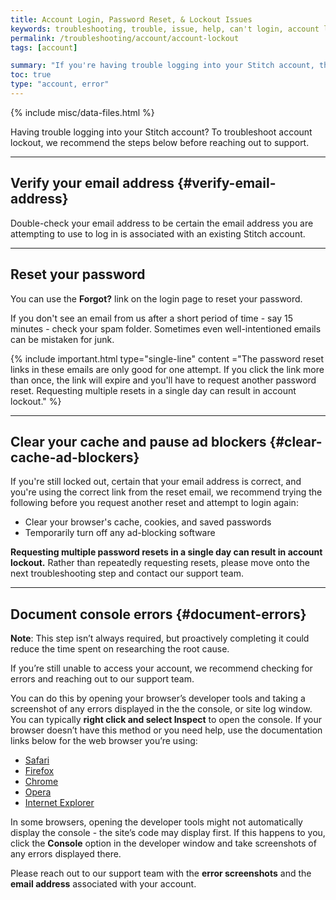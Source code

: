 ```yaml
---
title: Account Login, Password Reset, & Lockout Issues
keywords: troubleshooting, trouble, issue, help, can't login, account lockout, password reset, can't sign in
permalink: /troubleshooting/account/account-lockout
tags: [account]

summary: "If you're having trouble logging into your Stitch account, this is the place to start."
toc: true
type: "account, error"
---
```

{% include misc/data-files.html %}

Having trouble logging into your Stitch account? To troubleshoot account lockout, we recommend the steps below before reaching out to support.

---

## Verify your email address {#verify-email-address}

Double-check your email address to be certain the email address you are attempting to use to log in is associated with an existing Stitch account.

---

## Reset your password

You can use the **Forgot?** link on the login page to reset your password. 

If you don't see an email from us after a short period of time - say 15 minutes - check your spam folder. Sometimes even well-intentioned emails can be mistaken for junk.

{% include important.html type="single-line" content ="The password reset links in these emails are only good for one attempt. If you click the link more than once, the link will expire and you'll have to request another password reset. Requesting multiple resets in a single day can result in account lockout." %}

---

## Clear your cache and pause ad blockers {#clear-cache-ad-blockers}

If you're still locked out, certain that your email address is correct, and you're using the correct link from the reset email, we recommend trying the following before you request another reset and attempt to login again:

- Clear your browser's cache, cookies, and saved passwords
- Temporarily turn off any ad-blocking software

**Requesting multiple password resets in a single day can result in account lockout.** Rather than repeatedly requesting resets, please move onto the next troubleshooting step and contact our support team.

---

## Document console errors {#document-errors}

**Note**: This step isn’t always required, but proactively completing it could reduce the time spent on researching the root cause.

If you’re still unable to access your account, we recommend checking for errors and reaching out to our support team.

You can do this by opening your browser’s developer tools and taking a screenshot of any errors displayed in the the console, or site log window. You can typically **right click and select Inspect** to open the console. If your browser doesn’t have this method or you need help, use the documentation links below for the web browser you’re using:

- [Safari](http://www.technipages.com/mac-os-x-enable-web-inspector-in-safari)
- [Firefox](https://developer.mozilla.org/en-US/docs/Tools/Web_Console/Opening_the_Web_Console)
- [Chrome](https://developers.google.com/web/tools/chrome-devtools/?hl=en)
- [Opera](http://www.opera.com/dragonfly/documentation/)
- [Internet Explorer](https://msdn.microsoft.com/en-us/library/gg589512(v=vs.85).aspx#OpeningTools)

In some browsers, opening the developer tools might not automatically display the console - the site’s code may display first. If this happens to you, click the **Console** option in the developer window and take screenshots of any errors displayed there.

Please reach out to our support team with the **error screenshots** and the **email address** associated with your account. 
